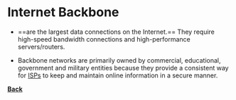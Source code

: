 # Internet Backbone
- ==are the largest data connections on the Internet.== They require high-speed bandwidth connections and high-performance servers/routers.

- Backbone networks are primarily owned by commercial, educational, government and military entities because they provide a consistent way for [ISPs](ISP.md) to keep and maintain online information in a secure manner.

**[Back](WEBDEVintro.md)**